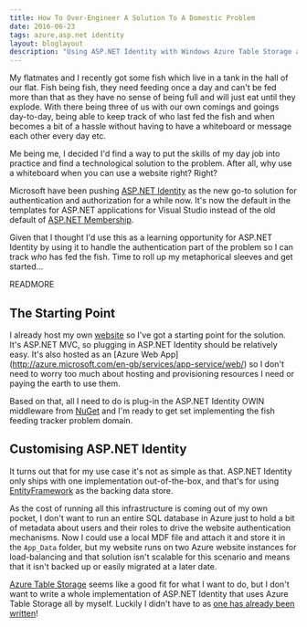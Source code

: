 ```yaml
---
title: How To Over-Engineer A Solution To A Domestic Problem
date: 2016-06-23
tags: azure,asp.net identity
layout: bloglayout
description: "Using ASP.NET Identity with Windows Azure Table Storage and Twitter to help feed your fish."
---
```


My flatmates and I recently got some fish which live in a tank in the hall of our flat. Fish being fish, they need feeding once a day and can't be fed more than that as they have no sense of being full and will just eat until they explode. With there being three of us with our own comings and goings day-to-day, being able to keep track of who last fed the fish and when becomes a bit of a hassle without having to have a whiteboard or message each other every day etc.

Me being me, I decided I'd find a way to put the skills of my day job into practice and find a technological solution to the problem. After all, why use a whiteboard when you can use a website right? Right?

Microsoft have been pushing [ASP.NET Identity](http://www.asp.net/identity/overview/getting-started/introduction-to-aspnet-identity) as the new go-to solution for authentication and authorization for a while now. It's now the default in the templates for ASP.NET applications for Visual Studio instead of the old default of [ASP.NET Membership](https://msdn.microsoft.com/en-us/library/yh26yfzy(v=vs.140).aspx).

Given that I thought I'd use this as a learning opportunity for ASP.NET Identity by using it to handle the authentication part of the problem so I can track *who* has fed the fish. Time to roll up my metaphorical sleeves and get started...

READMORE

## The Starting Point

I already host my own [website](https://martincostello.com/) so I've got a starting point for the solution. It's ASP.NET MVC, so plugging in ASP.NET Identity should be relatively easy. It's also hosted as an [Azure Web App]
(http://azure.microsoft.com/en-gb/services/app-service/web/) so I don't need to worry too much about hosting and provisioning resources I need or paying the earth to use them.

Based on that, all I need to do is plug-in the ASP.NET Identity OWIN middleware from [NuGet](https://www.nuget.org/packages/Microsoft.AspNet.Identity.Owin/) and I'm ready to get set implementing the fish feeding tracker problem domain.

## Customising ASP.NET Identity

It turns out that for my use case it's not as simple as that. ASP.NET Identity only ships with one implementation out-of-the-box, and that's for using [EntityFramework](https://msdn.microsoft.com/en-us/data/ef.aspx?f=255&MSPPError=-2147217396) as the backing data store.

As the cost of running all this infrastructure is coming out of my own pocket, I don't want to run an entire SQL database in Azure just to hold a bit of metadata about users and their roles to drive the website authentication mechanisms.  Now I could use a local MDF file and attach it and store it in the ```App_Data``` folder, but my website runs on two Azure website instances for load-balancing and that solution isn't scalable for this scenario and means that it isn't backed up or easily migrated at a later date.

[Azure Table Storage](https://azure.microsoft.com/en-gb/documentation/articles/storage-dotnet-how-to-use-tables/) seems like a good fit for what I want to do, but I don't want to write a whole implementation of ASP.NET Identity that uses Azure Table Storage all by myself. Luckily I didn't have to as [one has already been written](https://identityazuretable.codeplex.com/)!
 
<!--
How to go about plugging in El Camino, including customising it to use a connection string.
Not wanting to run my own authentication and authorization service - so using third party OAuth instead.
Securing the page with roles.
Creating apps for Microsoft and Google Authentication.
Setting up IIS/Visual Studio for local development with Google/MS Auth.
Creating Twitter app for Twitter Authentication and how it doesn't allow you to get email addresses.
Creating Twitter app for the dish to tweet as gamification to incentivise feeding.
Integrating ASP.NET Identity.
Plugging in El-Camino NuGet package (https://identityazuretable.codeplex.com/) to use Azure Table Storage instead of EntityFramework.
Integrating the Twitter API for tweeting, including difficulty of integrating OAuth, including reference to excellent docs on Twitter dev site and creating a unit test from the docs.
Using scopes, claims and roles to secure write access and get data to allow secure registration.
Storing the metadata about when the fish were fed and cleaned and by who in Azure Blob Storage as JSON.
Pitfall of assuming users fill in their profiles (e.g. Andrew with no first name meaning I displayed his email).
(When done) how to setup a notification system for if they aren't fed.
Lessons learned.
Summary/conclusion.
Code examples where appropriate.
-->
